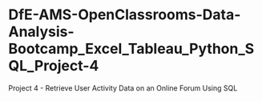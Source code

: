 # DfE-AMS-OpenClassrooms-Data-Analysis-Bootcamp_Excel_Tableau_Python_SQL_Project-4
Project 4 - Retrieve User Activity Data on an Online Forum Using SQL
